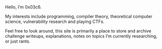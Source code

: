 Hello, I’m 0x03c6.

My interests include programming, compiler theory, theoretical computer science, vulnerability research and playing CTFs.

Feel free to look around, this site is primarily a place to store and archive challenge writeups, explanations, notes on topics I’m currently researching, or just rants.
